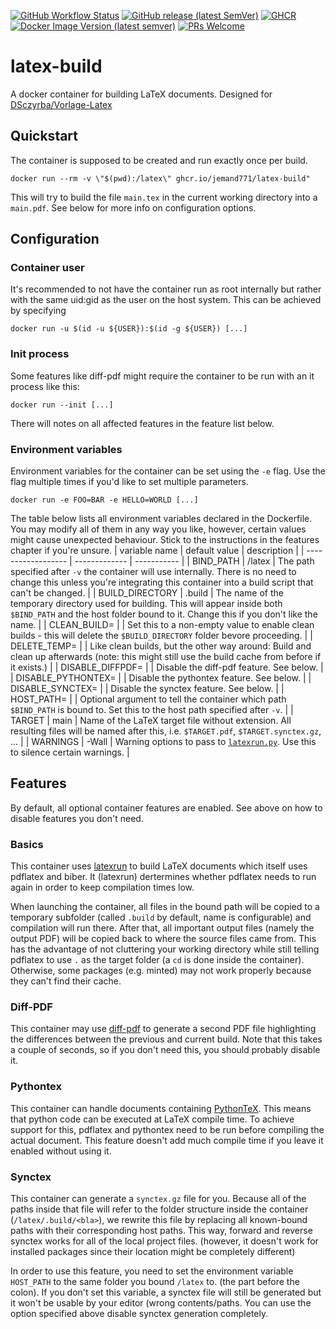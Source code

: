 [![GitHub Workflow Status](https://img.shields.io/github/workflow/status/jemand771/latex-build/docker-build?style=for-the-badge)](https://github.com/jemand771/latex-build/actions)
[![GitHub release (latest SemVer)](https://img.shields.io/github/v/release/jemand771/latex-build?style=for-the-badge)](https://github.com/jemand771/latex-build/releases/latest)
[![GHCR](https://img.shields.io/badge/GHCR-same_as_---->-blue.svg?style=for-the-badge)](https://github.com/jemand771/latex-build/pkgs/container/latex-build)
[![Docker Image Version (latest semver)](https://img.shields.io/docker/v/jemand771/latex-build?label=docker%20hub&sort=semver&style=for-the-badge)](https://hub.docker.com/repository/docker/jemand771/latex-build)
[![PRs Welcome](https://img.shields.io/badge/Pull_requests-welcome-brightgreen.svg?style=for-the-badge)](https://github.com/jemand771/latex-build/compare)
# latex-build
A docker container for building LaTeX documents. Designed for [DSczyrba/Vorlage-Latex](https://github.com/DSczyrba/Vorlage-Latex)

## Quickstart
The container is supposed to be created and run exactly once per build.
```
docker run --rm -v \"$(pwd):/latex\" ghcr.io/jemand771/latex-build"
```
This will try to build the file `main.tex` in the current working directory into a `main.pdf`. See below for more info on configuration options.

## Configuration
### Container user
It's recommended to not have the container run as root internally but rather with the same uid:gid as the user on the host system. This can be achieved by specifying
```
docker run -u $(id -u ${USER}):$(id -g ${USER}) [...]
```

### Init process
Some features like diff-pdf might require the container to be run with an it process like this:
```
docker run --init [...]
```
There will notes on all affected features in the feature list below.


### Environment variables
Environment variables for the container can be set using the `-e` flag. Use the flag multiple times if you'd like to set multiple parameters.
```
docker run -e FOO=BAR -e HELLO=WORLD [...]
```
The table below lists all environment variables declared in the Dockerfile. You may modify all of them in any way you like, however, certain values might cause unexpected behaviour. Stick to the instructions in the features chapter if you're unsure.
| variable name      | default value | description |
| ------------------ | ------------- | ----------- |
| BIND_PATH          | /latex        | The path specified after `-v` the container will use internally. There is no need to change this unless you're integrating this container into a build script that can't be changed. |
| BUILD_DIRECTORY    | .build        | The name of the temporary directory used for building. This will appear inside both `$BIND_PATH` and the host folder bound to it. Change this if you don't like the name. |
| CLEAN_BUILD=       |               | Set this to a non-empty value to enable clean builds - this will delete the `$BUILD_DIRECTORY` folder bevore proceeding. |
| DELETE_TEMP=       |               | Like clean builds, but the other way around: Build and clean up afterwards (note: this might still use the build cache from before if it exists.) |
| DISABLE_DIFFPDF=   |               | Disable the diff-pdf feature. See below. |
| DISABLE_PYTHONTEX= |               | Disable the pythontex feature. See below. |
| DISABLE_SYNCTEX=   |               | Disable the synctex feature. See below. |
| HOST_PATH=         |               | Optional argument to tell the container which path `$BIND_PATH` is bound to. Set this to the host path specified after `-v`. |
| TARGET             | main          | Name of the LaTeX target file without extension. All resulting files will be named after this, i.e. `$TARGET.pdf`, `$TARGET.synctex.gz`, ... |
| WARNINGS           | -Wall         | Warning options to pass to [`latexrun.py`](https://github.com/aclements/latexrun). Use this to silence certain warnings. |

## Features
By default, all optional container features are enabled. See above on how to disable features you don't need.

### Basics
This container uses [latexrun](https://github.com/aclements/latexrun) to build LaTeX documents which itself uses pdflatex and biber. It (latexrun) dertermines whether pdflatex needs to run again in order to keep compilation times low.

When launching the container, all files in the bound path will be copied to a temporary subfolder (called `.build` by default, name is configurable) and compilation will run there. After that, all important output files (namely the output PDF) will be copied back to where the source files came from. This has the advantage of not cluttering your working directory while still telling pdflatex to use `.` as the target folder (a `cd` is done inside the container). Otherwise, some packages (e.g. minted) may not work properly because they can't find their cache.

### Diff-PDF
This container may use [diff-pdf](https://vslavik.github.io/diff-pdf/) to generate a second PDF file highlighting the differences between the previous and current build. Note that this takes a couple of seconds, so if you don't need this, you should probably disable it.

### Pythontex
This container can handle documents containing [PythonTeX](https://ctan.org/pkg/pythontex). This means that python code can be executed at LaTeX compile time. To achieve support for this, pdflatex and pythontex need to be run before compiling the actual document. This feature doesn't add much compile time if you leave it enabled without using it.

### Synctex
This container can generate a `synctex.gz` file for you. Because all of the paths inside that file will refer to the folder structure inside the container (`/latex/.build/<bla>`), we rewrite this file by replacing all known-bound paths with their corresponding host paths. This way, forward and reverse synctex works for all of the local project files. (however, it doesn't work for installed packages since their location might be completely different)

In order to use this feature, you need to set the environment variable `HOST_PATH` to the same folder you bound `/latex` to. (the part before the colon). If you don't set this variable, a synctex file will still be generated but it won't be usable by your editor (wrong contents/paths. You can use the option specified above disable synctex generation completely.
